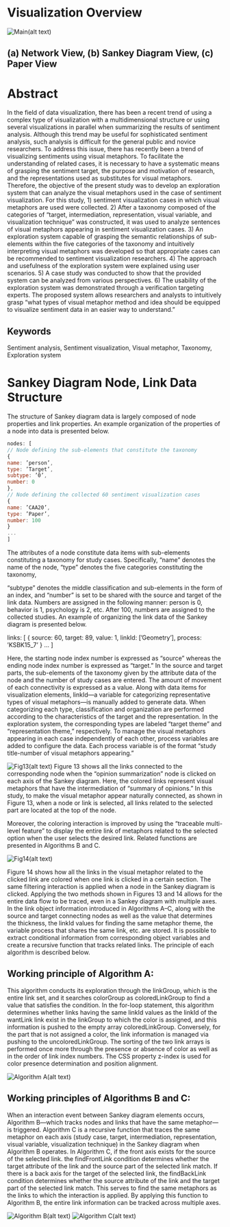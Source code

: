 <!-- # Getting Started with Create React App

This project was bootstrapped with [Create React App](https://github.com/facebook/create-react-app).

## Available Scripts

In the project directory, you can run:

### `npm start`

Runs the app in the development mode.\
Open [http://localhost:3000](http://localhost:3000) to view it in the browser.

The page will reload if you make edits.\
You will also see any lint errors in the console.

### `npm test`

Launches the test runner in the interactive watch mode.\
See the section about [running tests](https://facebook.github.io/create-react-app/docs/running-tests) for more information.

### `npm run build`

Builds the app for production to the `build` folder.\
It correctly bundles React in production mode and optimizes the build for the best performance.

The build is minified and the filenames include the hashes.\
Your app is ready to be deployed!

See the section about [deployment](https://facebook.github.io/create-react-app/docs/deployment) for more information.

### `npm run eject`

**Note: this is a one-way operation. Once you `eject`, you can’t go back!**

If you aren’t satisfied with the build tool and configuration choices, you can `eject` at any time. This command will remove the single build dependency from your project.

Instead, it will copy all the configuration files and the transitive dependencies (webpack, Babel, ESLint, etc) right into your project so you have full control over them. All of the commands except `eject` will still work, but they will point to the copied scripts so you can tweak them. At this point you’re on your own.

You don’t have to ever use `eject`. The curated feature set is suitable for small and middle deployments, and you shouldn’t feel obligated to use this feature. However we understand that this tool wouldn’t be useful if you couldn’t customize it when you are ready for it.

## Learn More

You can learn more in the [Create React App documentation](https://facebook.github.io/create-react-app/docs/getting-started).

To learn React, check out the [React documentation](https://reactjs.org/). -->

# Visualization Overview

![Main(alt text)](https://github.com/hm00081/metaphorVis/blob/main/images/Main.jpg)

## (a) Network View, (b) Sankey Diagram View, (c) Paper View

# Abstract

In the field of data visualization, there has been a recent trend of using a complex type of visualization with a multidimensional structure or using several visualizations in parallel when summarizing the results of sentiment analysis. Although this trend may be useful for sophisticated sentiment analysis, such analysis is difficult for the general public and novice researchers. To address this issue, there has recently been a trend of visualizing sentiments using visual metaphors. To facilitate the understanding of related cases, it is necessary to have a systematic means of grasping the sentiment target, the purpose and motivation of research, and the representations used as substitutes for visual metaphors. Therefore, the objective of the present study was to develop an exploration system that can analyze the visual metaphors used in the case of sentiment visualization. For this study, 1) sentiment visualization cases in which visual metaphors are used were collected. 2) After a taxonomy composed of the categories of “target, intermediation, representation, visual variable, and visualization technique” was constructed, it was used to analyze sentences of visual metaphors appearing in sentiment visualization cases. 3) An exploration system capable of grasping the semantic relationships of sub-elements within the five categories of the taxonomy and intuitively interpreting visual metaphors was developed so that appropriate cases can be recommended to sentiment visualization researchers. 4) The approach and usefulness of the exploration system were explained using user scenarios. 5) A case study was conducted to show that the provided system can be analyzed from various perspectives. 6) The usability of the exploration system was demonstrated through a verification targeting experts. The proposed system allows researchers and analysts to intuitively grasp “what types of visual metaphor method and idea should be equipped to visualize sentiment data in an easier way to understand.”

## Keywords

Sentiment analysis, Sentiment visualization, Visual metaphor, Taxonomy, Exploration system

# Sankey Diagram Node, Link Data Structure

The structure of Sankey diagram data is largely composed of node properties and link properties. An example organization of the properties of a node into data is presented below.

```javascript
nodes: [
// Node defining the sub-elements that constitute the taxonomy
{
name: ’person’,
type: ’Target’,
subtype: ’0’,
number: 0
},
// Node defining the collected 60 sentiment visualization cases
{
name: ’CAA20’,
type: ’Paper’,
number: 100
}
...
]
```

The attributes of a node constitute data items with sub-elements constituting a taxonomy for study cases. Specifically, “name” denotes the name of the node, “type” denotes the five categories constituting the taxonomy,

“subtype” denotes the middle classification and sub-elements in the form of an index, and “number” is set to be shared with the source and target of the link data. Numbers are assigned in the following manner: person is 0, behavior is 1, psychology is 2, etc. After 100, numbers are assigned to the collected studies.
An example of organizing the link data of the Sankey diagram is presented below.

links: [
{
source: 60,
target: 89,
value: 1,
linkId: [’Geometry’],
process: ’KSBK15_7’
} ...
]

Here, the starting node index number is expressed as “source” whereas the ending node index number is expressed as “target.” In the source and target parts, the sub-elements of the taxonomy given by the attribute data of the node and the number of study cases are entered. The amount of movement of each connectivity is expressed as a value. Along with data items for visualization elements, linkId—a variable for categorizing representative types of visual metaphors—is manually added to generate data. When categorizing each type, classification and organization are performed according to the characteristics of the target and the representation. In the exploration system, the corresponding types are labeled “target theme” and “representation theme,” respectively. To manage the visual metaphors appearing in each case independently of each other, process variables are added to configure the data. Each process variable is of the format “study title-number of visual metaphors appearing.”

![Fig13(alt text)](https://github.com/hm00081/metaphorVis/blob/main/images/Fig13.jpg)
Figure 13 shows all the links connected to the corresponding node when the “opinion summarization” node is clicked on each axis of the Sankey diagram. Here, the colored links represent visual metaphors that have the intermediation of “summary of opinions.” In this study, to make the visual metaphor appear naturally connected, as shown in Figure 13, when a node or link is selected, all links related to the selected part are located at the top of the node.

Moreover, the coloring interaction is improved by using the “traceable multi-level feature” to display the entire link of metaphors related to the selected option when the user selects the desired link.
Related functions are presented in Algorithms B and C.

![Fig14(alt text)](https://github.com/hm00081/metaphorVis/blob/main/images/Fig14.jpg)

Figure 14 shows how all the links in the visual metaphor related to the clicked link are colored when one link is clicked in a certain section. The same filtering interaction is applied when a node in the Sankey diagram is clicked. Applying the two methods shown in Figures 13 and 14 allows for the entire data flow to be traced, even in a Sankey diagram with multiple axes.
In the link object information introduced in Algorithms A–C, along with the source and target connecting nodes as well as the value that determines the thickness, the linkId values for finding the same metaphor theme, the variable process that shares the same link, etc. are stored. It is possible to extract conditional information from corresponding object variables and create a recursive function that tracks related links. The principle of each algorithm is described below.

## Working principle of Algorithm A:

This algorithm conducts its exploration through the linkGroup, which is the entire link set, and it searches colorGroup as coloredLinkGroup to find a value that satisfies the condition. In the for-loop statement, this algorithm determines whether links having the same linkId values as the linkId of the wantLink link exist in the linkGroup to which the color is assigned, and this information is pushed to the empty
array coloredLinkGroup. Conversely, for the part that is not assigned a color, the link information is managed via pushing to the uncoloredLinkGroup. The sorting of the two link arrays is performed once more through the presence or absence of color as well as in the order of link index numbers. The CSS property z-index is used for color presence determination and position alignment.

![Algorithm A(alt text)](https://github.com/hm00081/metaphorVis/blob/main/images/AlgorithmA.jpg)

## Working principles of Algorithms B and C:

When an interaction event between Sankey diagram elements occurs, Algorithm B—which tracks nodes and links that have the same metaphor—is triggered. Algorithm C is a recursive function that traces the same metaphor on each axis (study case, target, intermediation, representation, visual variable, visualization technique) in the Sankey diagram when Algorithm B operates.
In Algorithm C, if the front axis exists for the source of the selected link. the findFrontLink condition determines whether the target attribute of the link and the source part of the selected link match. If there is a back axis for the target of the selected link, the findBackLink condition determines whether the source attribute of the link and the target part of the selected link match. This serves to find the same metaphors as the links to which the interaction is applied. By applying this function to Algorithm B, the entire link information can be tracked across multiple axes.

![Algorithm B(alt text)](https://github.com/hm00081/metaphorVis/blob/main/images/AlgorithmB.jpg)
![Algorithm C(alt text)](https://github.com/hm00081/metaphorVis/blob/main/images/AlgorithmC.jpg)
